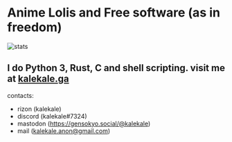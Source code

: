 # Anime Lolis and Free software (as in freedom)

![stats](https://github-readme-stats.vercel.app/api?username=0kalekale&show_icons=true)

## I do Python 3, Rust, C and shell scripting. visit me at [kalekale.ga](http://kalekale.ga/) 

contacts:
  - rizon (kalekale)
  - discord (kalekale#7324)
  - mastodon (https://gensokyo.social/@kalekale)
  - mail (kalekale.anon@gmail.com)
